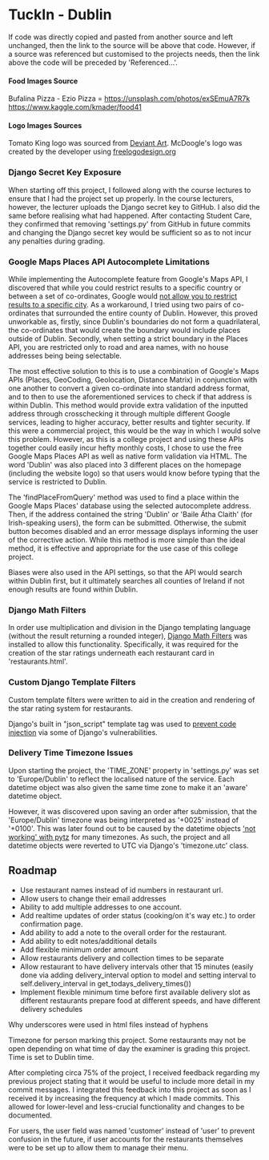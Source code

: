 # TuckIn - Dublin

If code was directly copied and pasted from another source and left unchanged, then the link to the source will be above that code. However, if a source was referenced but customised to the projects needs, then the link above the code will be preceded by 'Referenced...'.

#### Food Images Source

Bufalina Pizza - Ezio Pizza = https://unsplash.com/photos/exSEmuA7R7k
https://www.kaggle.com/kmader/food41

#### Logo Images Sources

Tomato King logo was sourced from [Deviant Art](https://www.deviantart.com/greateronion/art/TomatoKing-163647925).
McDoogle's logo was created by the developer using [freelogodesign.org](https://www.freelogodesign.org/)

### Django Secret Key Exposure

When starting off this project, I followed along with the course lectures to ensure that I had the project set up properly. In the course lecturers, however, the lecturer uploads the Django secret key to GitHub. I also did the same before realising what had happened. After contacting Student Care, they confirmed that removing 'settings.py' from GitHub in future commits and changing the Django secret key would be sufficient so as to not incur any penalties during grading.


### Google Maps Places API Autocomplete Limitations

While implementing the Autocomplete feature from Google's Maps API, I discovered that while you could restrict results to a specific country or between a set of co-ordinates, Google would [not allow you to restrict results to a specific city](https://issuetracker.google.com/issues/35822067). As a workaround, I tried using two pairs of co-ordinates that surrounded the entire county of Dublin. However, this proved unworkable as, firstly, since Dublin's boundaries do not form a quadrilateral, the co-ordinates that would create the boundary would include places outside of Dublin. Secondly, when setting a strict boundary in the Places API, you are restricted only to road and area names, with no house addresses being being selectable.

The most effective solution to this is to use a combination of Google's Maps APIs (Places, GeoCoding, Geolocation, Distance Matrix) in conjunction with one another to convert a given co-ordinate into standard address format, and to then to use the aforementioned services to check if that address is within Dublin. This method would provide extra validation of the inputted address through crosschecking it through multiple different Google services, leading to higher accuracy, better results and tighter security. If this were a commercial project, this would be the way in which I would solve this problem. However, as this is a college project and using these APIs together could easily incur hefty monthly costs, I chose to use the free Google Maps Places API as well as native form validation via HTML. The word 'Dublin' was also placed into 3 different places on the homepage (including the website logo) so that users would know before typing that the service is restricted to Dublin. 

The 'findPlaceFromQuery' method was used to find a place within the Google Maps Places' database using the selected autocomplete address. Then, if the address contained the string 'Dublin' or 'Baile Átha Claith' (for Irish-speaking users), the form can be submitted. Otherwise, the submit button becomes disabled and an error message displays informing the user of the corrective action. While this method is more simple than the ideal method, it is effective and appropriate for the use case of this college project.

Biases were also used in the API settings, so that the API would search within Dublin first, but it ultimately searches all counties of Ireland if not enough results are found within Dublin.

### Django Math Filters

In order use multiplication and division in the Django templating language (without the result returning a rounded integer), [Django Math Filters](https://pypi.org/project/django-mathfilters/) was installed to allow this functionality. Specifically, it was required for the creation of the star ratings underneath each restaurant card in 'restaurants.html'.

### Custom Django Template Filters

Custom template filters were written to aid in the creation and rendering of the star rating system for restaurants.

Django's built in "json_script" template tag was used to [prevent code injection](https://adamj.eu/tech/2020/02/18/safely-including-data-for-javascript-in-a-django-template/) via some of Django's vulnerabilities.

### Delivery Time Timezone Issues

Upon starting the project, the 'TIME_ZONE' property in 'settings.py' was set to 'Europe/Dublin' to reflect the localised nature of the service. Each datetime object was also given the same time zone to make it an 'aware' datetime object. 

However, it was discovered upon saving an order after submission, that the 'Europe/Dublin' timezone was being interpreted as '+0025' instead of '+0100'. This was later found out to be caused by the datetime objects ['not working' with pytz](http://pytz.sourceforge.net/#localized-times-and-date-arithmetic) for many timezones. As such, the project and all datetime objects were reverted to UTC via Django's 'timezone.utc' class.

## Roadmap

-   Use restaurant names instead of id numbers in restaurant url.
-   Allow users to change their email addresses
-   Ability to add multiple addresses to one account.
-   Add realtime updates of order status (cooking/on it's way etc.) to order confirmation page.
-   Add ability to add a note to the overall order for the restaurant.
-   Add ability to edit notes/additional details
-   Add flexible minimum order amount
-   Allow restaurants delivery and collection times to be separate
-   Allow restaurant to have delivery intervals other that 15 minutes (easily done via adding delivery_interval option to model and setting interval to self.delivery_interval in get_todays_delivery_times())
-   Implement flexible minimum time before first available delivery slot as different restaurants prepare food at different speeds, and have different delivery schedules






Why underscores were used in html files instead of hyphens

Timezone for person marking this project. Some restaurants may not be open depending on what time of day the examiner is grading this project. Time is set to Dublin time.

After completing circa 75% of the project, I received feedback regarding my previous project stating that it would be useful to include more detail in my commit messages. I integrated this feedback into this project as soon as I received it by increasing the frequency at which I made commits. This allowed for lower-level and less-crucial functionality and changes to be documented.

For users, the user field was named 'customer' instead of 'user' to prevent confusion in the future, if user accounts for the restaurants themselves were to be set up to allow them to manage their menu.